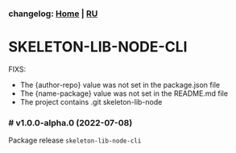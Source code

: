### changelog: [Home](./../README.md) | [RU](./CHANGELOG-RU.md)

# SKELETON-LIB-NODE-CLI

FIXS:

- The {author-repo} value was not set in the package.json file
- The {name-package} value was not set in the README.md file
- The project contains .git skeleton-lib-node

### # v1.0.0-alpha.0 (2022-07-08)

Package release `skeleton-lib-node-cli`
